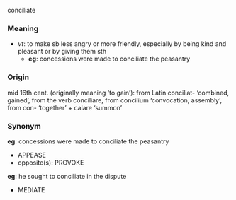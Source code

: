 conciliate
### Meaning
+ _vt_: to make sb less angry or more friendly, especially by being kind and pleasant or by giving them sth
	+ __eg__: concessions were made to conciliate the peasantry

### Origin

mid 16th cent. (originally meaning ‘to gain’): from Latin conciliat- ‘combined, gained’, from the verb conciliare, from concilium ‘convocation, assembly’, from con- ‘together’ + calare ‘summon’

### Synonym

__eg__: concessions were made to conciliate the peasantry

+ APPEASE
+ opposite(s): PROVOKE

__eg__: he sought to conciliate in the dispute

+ MEDIATE


